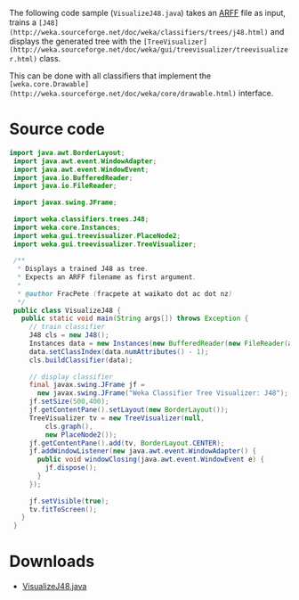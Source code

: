 
The following code sample (`VisualizeJ48.java`) takes an [ARFF](formats_and_processing/arff.md) file as input, trains a `[J48](http://weka.sourceforge.net/doc/weka/classifiers/trees/j48.html)` and displays the generated tree with the `[TreeVisualizer](http://weka.sourceforge.net/doc/weka/gui/treevisualizer/treevisualizer.html)` class.

This can be done with all classifiers that implement the `[weka.core.Drawable](http://weka.sourceforge.net/doc/weka/core/drawable.html)` interface.

# Source code
```java
import java.awt.BorderLayout;
 import java.awt.event.WindowAdapter;
 import java.awt.event.WindowEvent;
 import java.io.BufferedReader;
 import java.io.FileReader;
 
 import javax.swing.JFrame;
 
 import weka.classifiers.trees.J48;
 import weka.core.Instances;
 import weka.gui.treevisualizer.PlaceNode2;
 import weka.gui.treevisualizer.TreeVisualizer;
 
 /**
  * Displays a trained J48 as tree.
  * Expects an ARFF filename as first argument.
  *
  * @author FracPete (fracpete at waikato dot ac dot nz)
  */
 public class VisualizeJ48 {
   public static void main(String args[]) throws Exception {
     // train classifier
     J48 cls = new J48();
     Instances data = new Instances(new BufferedReader(new FileReader(args[0])));
     data.setClassIndex(data.numAttributes() - 1);
     cls.buildClassifier(data);
 
     // display classifier
     final javax.swing.JFrame jf = 
       new javax.swing.JFrame("Weka Classifier Tree Visualizer: J48");
     jf.setSize(500,400);
     jf.getContentPane().setLayout(new BorderLayout());
     TreeVisualizer tv = new TreeVisualizer(null,
         cls.graph(),
         new PlaceNode2());
     jf.getContentPane().add(tv, BorderLayout.CENTER);
     jf.addWindowListener(new java.awt.event.WindowAdapter() {
       public void windowClosing(java.awt.event.WindowEvent e) {
         jf.dispose();
       }
     });
 
     jf.setVisible(true);
     tv.fitToScreen();
   }
 }
```

# Downloads
* [VisualizeJ48.java](files/VisualizeJ48.java)
